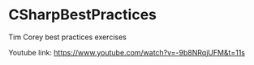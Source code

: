 # CSharpBestPractices
Tim Corey best practices exercises

Youtube link: https://www.youtube.com/watch?v=-9b8NRqjUFM&t=11s
